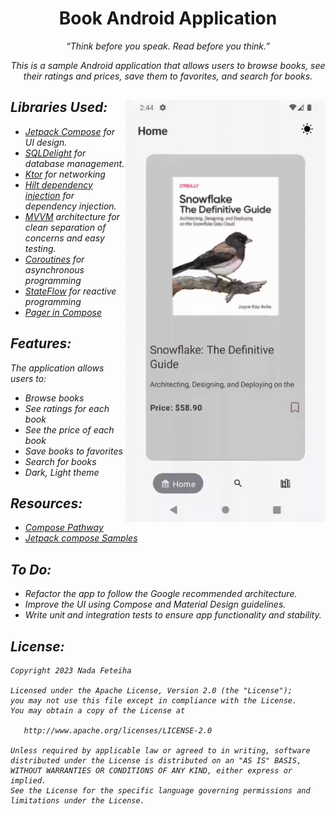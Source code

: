 <h1 align="center">Book Android Application</h1>
<p align="center">  
<i>“Think before you speak. Read before you think.” <i>

<p align="center">  This is a sample Android application that allows users to browse books, see their ratings and prices, save them to favorites, and search for books.</p>
</p>

<img src="https://github.com/NadaFeteiha/BookStore/blob/main/app/src/main/res/raw/book2.gif" align="right" width="320"/>


## Libraries Used:
- [Jetpack Compose](https://developer.android.com/jetpack/compose?gclid=CjwKCAiAzKqdBhAnEiwAePEjktk3ROIIxTqejhHWkDEwSaQqoE6GgrNHM8iYKw8xHx5SPPDu0oJ_DxoC8LYQAvD_BwE&gclsrc=aw.ds) for UI design. 
- [SQLDelight](https://cashapp.github.io/sqldelight/2.0.0-alpha05/) for database management.
- [Ktor](https://ktor.io/docs/getting-started-ktor-client-multiplatform-mobile.html) for networking
- [Hilt dependency injection](https://developer.android.com/training/dependency-injection/hilt-android) for dependency injection.
- [MVVM](https://en.wikipedia.org/wiki/Model%E2%80%93view%E2%80%93viewmodel) architecture for clean separation of concerns and easy testing.
- [Coroutines](https://developer.android.com/kotlin/coroutines) for asynchronous programming
- [StateFlow](https://developer.android.com/kotlin/flow/stateflow-and-sharedflow) for reactive programming
- [Pager in Compose](https://developer.android.com/jetpack/compose/layouts/pager)

## Features:
The application allows users to:
- Browse books
- See ratings for each book
- See the price of each book
- Save books to favorites
- Search for books
- Dark, Light theme

## Resources:
- [Compose Pathway](https://developer.android.com/courses/jetpack-compose/course)
- [Jetpack compose Samples](https://github.com/android/compose-samples)
  
## To Do:
- Refactor the app to follow the Google recommended architecture.
- Improve the UI using Compose and Material Design guidelines.
- Write unit and integration tests to ensure app functionality and stability.

## License: 

    Copyright 2023 Nada Feteiha

    Licensed under the Apache License, Version 2.0 (the "License");
    you may not use this file except in compliance with the License.
    You may obtain a copy of the License at

       http://www.apache.org/licenses/LICENSE-2.0

    Unless required by applicable law or agreed to in writing, software
    distributed under the License is distributed on an "AS IS" BASIS,
    WITHOUT WARRANTIES OR CONDITIONS OF ANY KIND, either express or implied.
    See the License for the specific language governing permissions and
    limitations under the License.

